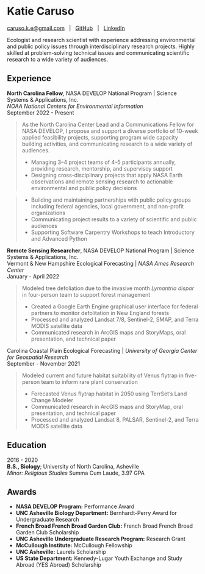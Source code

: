Katie Caruso
=============

[caruso.k.e@gmail.com](mailto:hayley.pippin@gmail.com)  &nbsp; |  &nbsp; [GitHub](https://github.com/kathryncaruso)  &nbsp; |  &nbsp; [LinkedIn](https://www.linkedin.com/in/carusokatie/)

Ecologist and research scientist with experience addressing environmental and public policy issues through interdisciplinary research projects. Highly skilled at problem-solving technical issues and communicating scientific research to a wide variety of audiences.                

Experience
----------

**North Carolina Fellow**, NASA DEVELOP National Program | Science Systems & Applications, Inc.  
*NOAA National Centers for Environmental Information*  
September 2022 - Present

> As the North Carolina Center Lead and a Communications Fellow for NASA DEVELOP, I propose and support a diverse portfolio of 10-week applied feasibility projects, supporting program wide capacity building activities, and communicating research to a wide variety of audiences.  
> * Managing 3–4 project teams of 4–5 participants annually, providing research, mentorship, and supervisoy support
> * Designing cross-disciplinary projects that apply NASA Earth observations and remote sensing research to actionable environmental and public policy decisions
<!-- > * Overseeing hiring for project terms, reviewing an average of 100 applications and conducting an average of 25 interviews 
> * Representing NASA Applied Sciences at various conferences, events, and workshops -->
> * Building and maintaining partnerships with public policy groups including federal agencies, local government, and non-profit organizations
> * Communicating project results to a variety of scientific and public audiences
> * Supporting Software Carpentry Workshops to teach Introductory and Advanced Python

**Remote Sensing Researcher**, NASA DEVELOP National Program | Science Systems & Applications, Inc.  
Vermont & New Hampshire Ecological Forecasting | *NASA Ames Research Center*  
January - April 2022
> Modeled tree defoliation due to the invasive month *Lymantria dispar* in four-person team to support forest management
> * Created a Google Earth Engine graphical user interface for federal partners to monitor defolitation in New England forests
> * Processed and analyzed Landsat 7/8, Sentinel-2, SMAP, and Terra MODIS satellite data 
> * Communicated research in ArcGIS maps and StoryMaps, oral presentation, and technical paper 

Carolina Coastal Plain Ecological Forecasting | *University of Georgia Center for Geospatial Research*  
September - November 2021
> Modeled current and future habitat suitability of Venus flytrap in five-person team to inform rare plant conservation
> * Forecasted Venus flytrap habitat in 2050 using TerrSet’s Land Change Modeler
> * Communicated research in ArcGIS maps and StoryMap, oral presentation, and technical paper
> * Processed and analyzed Landsat 8, PALSAR, Sentinel-2, and Terra MODIS satellite data

Education
---------

2016 - 2020  
**B.S., Biology**; University of North Carolina, Asheville  
*Minor: Religious Studies*
Summa Cum Laude, 3.97 GPA

Awards
------

* **NASA DEVELOP Program:** Performance Award
* **UNC Asheville Biology Department:** Bernhardt-Perry Award for Undergraduate Research
* **French Broad French Broad Garden Club:** French Broad French Broad Garden Club Scholarship
* **UNC Asheville Undergraduate Research Program:** Research Grant
* **McCullough Institute:** McCullough Fellowship
* **UNC Asheville:** Laurels Scholarship
* **US State Department:** Kennedy-Lugar Youth Exchange and Study Abroad (YES Abroad) Scholarship
